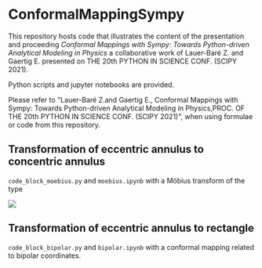 # ConformalMappingSympy 

This repository hosts code that illustrates the content of the presentation and proceeding *Conformal Mappings with Sympy: Towards Python-driven Analytical Modeling in Physics* a collaborative work of Lauer-Baré Z. and Gaertig E. presented on THE 20th PYTHON IN SCIENCE CONF. (SCIPY 2021).

Python scripts and jupyter notebooks are provided.

Please refer to "Lauer-Baré Z.and Gaertig E., Conformal Mappings with Sympy: Towards Python-driven Analytical Modeling in Physics,PROC. OF THE 20th PYTHON IN SCIENCE CONF. (SCIPY 2021)", when using formulae or code from this repository.

## Transformation of eccentric annulus to concentric annulus

```code_block_moebius.py``` and ```moebius.ipynb``` with a Möbius transform of the type

<img src="https://render.githubusercontent.com/render/math?math=w(z)=\frac{z %2B ia}{az %2B i}">

## Transformation of eccentric annulus to rectangle

```code_block_bipolar.py``` and ```bipolar.ipynb``` with a conformal mapping related to bipolar coordinates.

